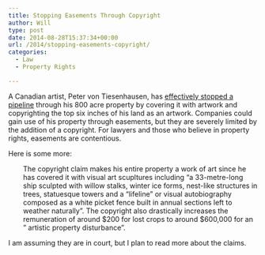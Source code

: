 ```yaml
---
title: Stopping Easements Through Copyright
author: Will
type: post
date: 2014-08-28T15:37:34+00:00
url: /2014/stopping-easements-copyright/
categories:
  - Law
  - Property Rights

---
```

A Canadian artist, Peter von Tiesenhausen, has [effectively stopped a pipeline][1] through his 800 acre property by covering it with artwork and copyrighting the top six inches of his land as an artwork. Companies could gain use of his property through easements, but they are severely limited by the addition of a copyright. For lawyers and those who believe in property rights, easements are contentious.

Here is some more:

<p style="padding-left: 30px;">
  The copyright claim makes his entire property a work of art since he has covered it with visual art scupltures including &#8220;a 33-metre-long ship sculpted with willow stalks, winter ice forms, nest-like structures in trees, statuesque towers and a &#8220;lifeline&#8221; or visual autobiography composed as a white picket fence built in annual sections left to weather naturally&#8221;. The copyright also drastically increases the remuneration of around $200 for lost crops to around $600,000 for an &#8221; artistic property disturbance&#8221;.
</p>

I am assuming they are in court, but I plan to read more about the claims.

 [1]: http://www.dailykos.com/story/2014/05/30/1303087/-Artist-Stops-Oil-Pipeline-Cold#